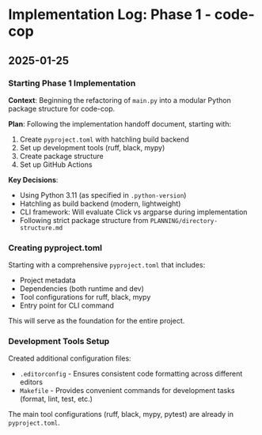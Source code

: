 # Implementation Log: Phase 1 - code-cop

## 2025-01-25

### Starting Phase 1 Implementation

**Context**: Beginning the refactoring of `main.py` into a modular Python package structure for code-cop.

**Plan**: Following the implementation handoff document, starting with:
1. Create `pyproject.toml` with hatchling build backend
2. Set up development tools (ruff, black, mypy)
3. Create package structure
4. Set up GitHub Actions

**Key Decisions**:
- Using Python 3.11 (as specified in `.python-version`)
- Hatchling as build backend (modern, lightweight)
- CLI framework: Will evaluate Click vs argparse during implementation
- Following strict package structure from `PLANNING/directory-structure.md`

### Creating pyproject.toml

Starting with a comprehensive `pyproject.toml` that includes:
- Project metadata
- Dependencies (both runtime and dev)
- Tool configurations for ruff, black, mypy
- Entry point for CLI command

This will serve as the foundation for the entire project.

### Development Tools Setup

Created additional configuration files:
- `.editorconfig` - Ensures consistent code formatting across different editors
- `Makefile` - Provides convenient commands for development tasks (format, lint, test, etc.)

The main tool configurations (ruff, black, mypy, pytest) are already in `pyproject.toml`.